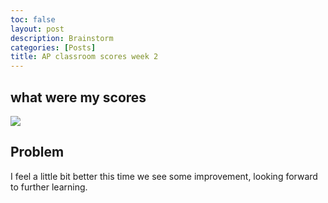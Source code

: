 ```yaml
---
toc: false
layout: post
description: Brainstorm 
categories: [Posts]
title: AP classroom scores week 2
---
```



## what were my scores

![]({{site.baseurl}}/images/Untitled.png)

## Problem

I feel a little bit better this time we see some improvement, looking forward to further learning.